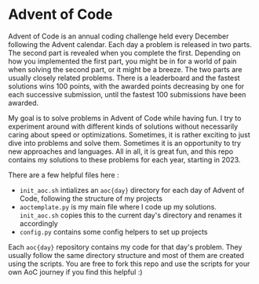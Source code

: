 # Advent of Code
Advent of Code is an annual coding challenge held every December following the Advent calendar. Each day a problem is released in two parts. The second part is revealed when you complete the first. Depending on how you implemented the first part, you might be in for a world of pain when solving the second part, or it might be a breeze. The two parts are usually closely related problems. There is a leaderboard and the fastest solutions wins 100 points, with the awarded points decreasing by one for each successive submission, until the fastest 100 submissions have been awarded.

My goal is to solve problems in Advent of Code while having fun. I try to experiment around with different kinds of solutions without necessarily caring about speed or optimizations. Sometimes, it is rather exciting to just dive into problems and solve them. Sometimes it is an opportunity to try new approaches and languages. All in all, it is great fun, and this repo contains my solutions to these problems for each year, starting in 2023.

There are a few helpful files here :
- `init_aoc.sh` intializes an `aoc{day}` directory for each day of Advent of Code, following the structure of my projects
- `aoctemplate.py` is my main file where I code up my solutions. `init_aoc.sh` copies this to the current day's directory and renames it accordingly
- `config.py` contains some config helpers to set up projects

Each `aoc{day}` repository contains my code for that day's problem. They usually follow the same directory structure and most of them are created using the scripts. You are free to fork this repo and use the scripts for your own AoC journey if you find this helpful :)
